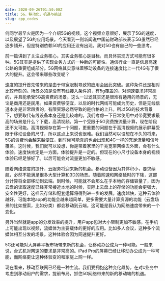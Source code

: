 ```yaml
---
date: 2020-09-26T01:50:00Z
title: 5G，移动化，机遇与挑战
slug: cpp_codes
---
```


何同学最早火是因为一个介绍5G的视频。这个视频立意很好，展示了5G的速度，以及展望了5G的应用场景。今天看到一则新闻说中国前财政部长表示5G虽然已经逐步铺开，但是特别依赖5G的应用还没有出现。我对5G也有自己的一些思考。


前一篇讲到了关注业务核心，其实业务核心是目标，而具体实现方式可能有很多种。5G其实是提供了实现业务方式的一种新的可能性。通信行业一直是信息高速公路的重要组成部分。5G网络其实意味着移动设备的连接速度比上一代4G有了很大的提升。这会带来哪些改变呢？


速度的提升首先带来的是由于带宽限制导致的应用会因此突破。这种条件还是相对比较苛刻的。场景必须是没有有线接入条件的，有5g覆盖的，对网速要求非常高的，并且能承受5G高资费的场景。这么一过滤其实还是很难有适用的场景的，无论是商用还是民用。如果资费够便宜，以后的时代网线可能成为历史，但是无线信道本身是非常昂贵的，有限资源必然导致的是价格的上升。所以5G的技术背景下，想要取代有线设备本身还是比较难的。我们考虑一下日常使用中对带宽要求最高的场景是什么？下载，高清视频。第一个受限于5G资费按流量计算，现在阶段还不太可能。高清视频存在第一个问题，更重要的问题在于高清视频的展示屏幕受限于移动设备的尺寸，所以这点上来说也很难。我们当然可以设想在不久的将来，5G的资费也会越来越便宜，到时候可能真的也会出现和4G一样的充足流量和信号覆盖。这时候，我们就可以设想，你是带着家里的千兆宽带网络去外面，会有什么体验。速度快肯定是一方面，体验提升是一定的。但现在的小尺寸设备本身的视频体验已经足够好了。以后可能会对流量更加不敏感。


随着网络速度的提升，云服务将迎来新的机会。移动设备因为其体积小，要求续航，必然不能满足很多大型计算和3D的场景。随着网速和网络延时的下降，这部分计算将全部移动到云端。到时候，可能就不会那么在乎本地的存储容量了，因为云盘的读取速度已经非常接近本地的时候，实际上云盘上的存储的功能会更强大，安全性更好，这样云存储和配套运算将得到进一步的发展。速度越快，这种云体验越好，可能本地app的功能会越来越简单，更多需要大量计算资源的功能（云盘场景的比如搜索，比如分类）都会移动到云端。这可能是我认为网络速度带来的一个变化。


另外当然就是app的分发效率的提升，用户app包对大小限制更加不敏感。在手机上可能出现以视频，流媒体为主要载体的更好的应用。比如多人会议，这种多个流媒体相互分发的场景。这种体验会因为网速提升更好。


5G还可能对大屏幕平板市场带来新的机会，让移动办公成为一种可能。一般来说，台式机对网速的要求是非常高的。iPad Pro的屏幕已经让移动办公成为一种可能，而网络更让这种体验变的和家庭上网一样。


现在看来，移动互联网已经是一种主流。我们要拥抱这种变化趋势，在对c业务中考虑到移动用户的需求，提前布局，抓住5G网络带来的新的移动端的机遇。
